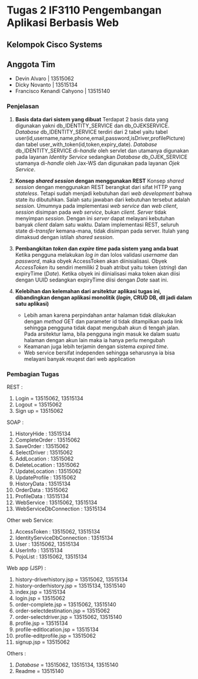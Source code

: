 # Tugas 2 IF3110 Pengembangan Aplikasi Berbasis Web

## Kelompok Cisco Systems
## Anggota Tim
 - Devin Alvaro | 13515062
 - Dicky Novanto | 13515134
 - Francisco Kenandi Cahyono | 13515140
 
### Penjelasan
1. **Basis data dari sistem yang dibuat**
Terdapat 2 basis data yang digunakan yakni db_IDENTITY_SERVICE dan db_OJEKSERVICE. _Database_ db_IDENTITY_SERVICE terdiri dari 2 tabel yaitu tabel user(id,username,name,phone,email,password,isDriver,profilePicture) dan tabel user_with_token(id,token,expiry_date). _Database_ db_IDENTITY_SERVICE di-_handle_ oleh servlet dan utamanya digunakan pada layanan _Identity Service_ sedangkan _Database_ db_OJEK_SERVICE utamanya di-_handle_ oleh Jax-WS dan digunakan pada layanan _Ojek Service_. 

2. **Konsep _shared session_ dengan menggunakan REST**
Konsep _shared session_ dengan menggunakan REST berangkat dari sifat HTTP yang _stateless_. Tetapi sudah menjadi kebutuhan dari _web development_ bahwa state itu dibutuhkan. Salah satu jawaban dari kebutuhan tersebut adalah _session_. Umumnya pada implementasi _web service_ dan _web client_, _session_ disimpan pada _web service_, bukan _client_. _Server_ tidak menyimpan _session_. Dengan ini _server_ dapat melayani kebutuhan banyak _client_ dalam satu waktu. Dalam implementasi REST, seluruh state di-_transfer_ kemana-mana, tidak disimpan pada server. Itulah yang dimaksud dengan istilah _shared session_.

3. **Pembangkitan _token_ dan _expire time_ pada sistem yang anda buat**
Ketika pengguna melakukan _log in_ dan lolos validasi _username_ dan _password_, maka obyek AccessToken akan diinisialisasi. Obyek _AccessToken_ itu sendiri memiliki 2 buah atribut yaitu token (_string_) dan expiryTime (_Date_). Ketika obyek ini diinialisasi maka token akan diisi dengan UUID sedangkan expiryTime diisi dengan _Date_ saat ini.   

4. **Kelebihan dan kelemahan dari arsitektur aplikasi tugas ini, dibandingkan dengan aplikasi monolitik (_login_, CRUD DB, dll jadi dalam satu aplikasi)**
    * Lebih aman karena perpindahan antar halaman tidak dilakukan dengan _method_ GET dan parameter id tidak ditampilkan pada link sehingga pengguna tidak dapat mengubah akun di tengah jalan. Pada arsitektur lama, bila pengguna ingin masuk ke dalam suatu halaman dengan akun lain maka ia hanya perlu mengubah 
    * Keamanan juga lebih terjamin dengan sistema _expired time_.
    * Web service bersifat independen sehingga seharusnya ia bisa melayani banyak reuqest dari web application

### Pembagian Tugas

REST :
1. Login = 13515062, 13515134
2. Logout = 13515062
3. Sign up = 13515062

SOAP :
1. HistoryHide : 13515134
2. CompleteOrder : 13515062
3. SaveOrder : 13515062
4. SelectDriver : 13515062
5. AddLocation : 13515062 
6. DeleteLocation : 13515062
7. UpdateLocation : 13515062
8. UpdateProfile : 13515062
9. HistoryData : 13515134
10. OrderData : 13515062
11. ProfileData : 13515134
12. WebService : 13515062, 13515134
13. WebServiceDbConnection : 13515134

Other web Service:
1. AccessToken : 13515062, 13515134
2. IdentityServiceDbConnection : 13515134
3. User : 13515062, 13515134
4. UserInfo : 13515134
5. PojoList : 13515062, 13515134

Web app (JSP) :
1. history-driverhistory.jsp = 13515062, 13515134
2. history-orderhistory.jsp = 13515134, 13515140 
3. index.jsp = 13515134
4. login.jsp = 13515062
5. order-complete.jsp = 13515062, 13515140 
6. order-selectdestination.jsp = 13515062
7. order-selectdriver.jsp = 13515062, 13515140 
8. profile.jsp = 13515134
9. profile-editlocation.jsp = 13515134
10. profile-editprofile.jsp = 13515062
11. signup.jsp = 13515062

Others :
1. _Database_ = 13515062, 13515134, 13515140
2. Readme = 13515140